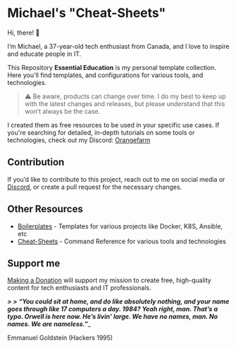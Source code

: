 # Michael's "Cheat-Sheets"

Hi, there! 👋

I’m Michael, a 37-year-old tech enthusiast from Canada, and I love to inspire and educate people in IT.

This Repository **Essential Education** is my personal template collection. Here you'll find templates, and configurations for various tools, and technologies.

> ⚠️ Be aware, products can change over time. I do my best to keep up with the latest changes and releases, but please understand that this won’t always be the case.

I created them as free resources to be used in your specific use cases. If you're searching for detailed, in-depth tutorials on some tools or technologies, check out my Discord: [Orangefarm](https://discord.gg/nUFabsxxrW)

## Contribution

If you’d like to contribute to this project, reach out to me on social media or [Discord](https://discord.gg/nUFabsxxrW), or create a pull request for the necessary changes.

## Other Resources

- [Boilerplates](https://github.com/dockercompose-man/boilerplates) - Templates for various projects like Docker, K8S, Ansible, etc
- [Cheat-Sheets](https://github.com/dockercompose-man/essentialeducation) - Command Reference for various tools and technologies

## Support me

[Making a Donation](https://home.orangefarm.ca/donate/) will support my mission to create free, high-quality content for tech enthusiasts and IT professionals.

_**> > “You could sit at home, and do like absolutely nothing, and your name goes through like 17 computers a day. 1984? Yeah right, man. That’s a typo. Orwell is here now. He’s livin’ large. We have no names, man. No names. We are nameless.”**__
> > 
Emmanuel Goldstein (Hackers 1995)
